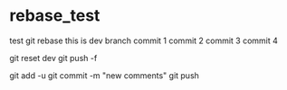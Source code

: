 # rebase_test
test git rebase
this is dev branch 
commit 1 
commit 2 
commit 3 
commit 4 


git reset dev
git push -f

git add -u
git commit -m "new comments"
git push

